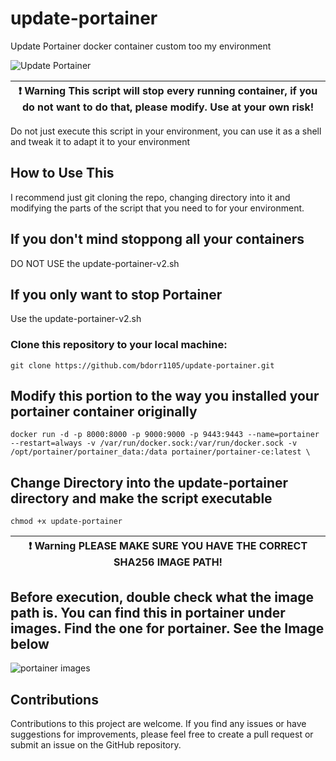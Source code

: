 # update-portainer
Update Portainer docker container custom too my environment

![Update Portainer](https://github.com/bdorr1105/update-portainer/assets/12386911/3ef8b651-ebfe-4db2-a062-1c1ebcd6bf35)

|:exclamation:  Warning   This script will stop every running container, if you do not want to do that, please modify. Use at your own risk!|
|----------------------------------------------------------------------------------------------------------------------------------------------------------------------------------------------------------------------------|

Do not just execute this script in your environment, you can use it as a shell and tweak it to adapt it to your environment

## How to Use This
I recommend just git cloning the repo, changing directory into it and modifying the parts of the script that you need to for your environment. 

## If you don't mind stoppong all your containers
DO NOT USE the update-portainer-v2.sh

## If you only want to stop Portainer
Use the update-portainer-v2.sh

### Clone this repository to your local machine:
`git clone https://github.com/bdorr1105/update-portainer.git`

## Modify this portion to the way you installed your portainer container originally
```docker run -d -p 8000:8000 -p 9000:9000 -p 9443:9443 --name=portainer --restart=always -v /var/run/docker.sock:/var/run/docker.sock -v /opt/portainer/portainer_data:/data portainer/portainer-ce:latest \ ```

## Change Directory into the update-portainer directory and make the script executable 
```chmod +x update-portainer ```

|:exclamation:  Warning   PLEASE MAKE SURE YOU HAVE THE CORRECT SHA256 IMAGE PATH!|
|----------------------------------------------------------------------------------------------------------------------------------------------------------------------------------------------------------------------------|
## Before execution, double check what the image path is. You can find this in portainer under images. Find the one for portainer. See the Image below
![portainer images](https://github.com/bdorr1105/update-portainer/assets/12386911/164d585f-5c8d-4a5c-8620-b8147d2a927d)

## Contributions
Contributions to this project are welcome. If you find any issues or have suggestions for improvements, please feel free to create a pull request or submit an issue on the GitHub repository.
